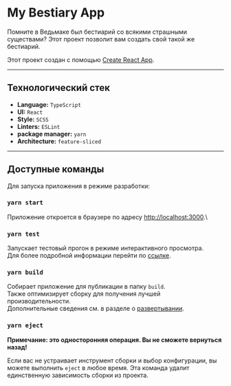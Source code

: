 # My Bestiary App

Помните в Ведьмаке был бестиарий со всякими страшными существами? Этот проект позволит вам создать свой такой же
бестиарий.

Этот проект создан с помощью [Create React App](https://github.com/facebook/create-react-app).

---

## Технологический стек

- **Language:** `TypeScript`
- **UI:** `React`
- **Style:** `SCSS`
- **Linters:** `ESLint`
- **package manager:** `yarn`
- **Architecture:** `feature-sliced`

---

## Доступные команды

Для запуска приложения в режиме разработки:

### `yarn start`

Приложение откроется в браузере по адресу [http://localhost:3000](http://localhost:3000).\

### `yarn test`

Запускает тестовый прогон в режиме интерактивного просмотра.\
Для более подробной информации перейти по [ссылке](https://facebook.github.io/create-react-app/docs/running-tests).

### `yarn build`

Собирает приложение для публикации в папку `build`.\
Также оптимизирует сборку для получения лучшей производительности.\
Дополнительные сведения см. в разделе о [развертывании](https://facebook.github.io/create-react-app/docs/deployment).

### `yarn eject`

**Примечание: это односторонняя операция. Вы не сможете вернуться назад!**

Если вас не устраивает инструмент сборки и выбор конфигурации, вы можете выполнить `eject` в любое время. Эта команда
удалит единственную зависимость сборки из проекта.
